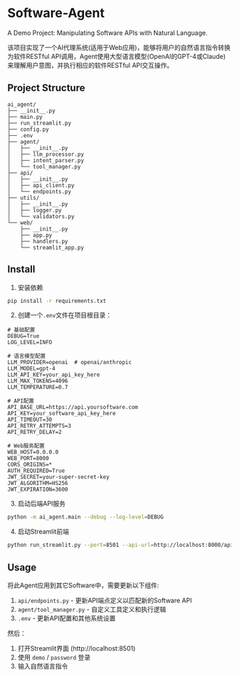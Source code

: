 # Software-Agent
A Demo Project: Manipulating Software APIs with Natural Language.

该项目实现了一个AI代理系统(适用于Web应用)，能够将用户的自然语言指令转换为软件RESTful API调用，Agent使用大型语言模型(OpenAI的GPT-4或Claude)来理解用户意图，并执行相应的软件RESTful API交互操作。

## Project Structure
```
ai_agent/
├── __init__.py
├── main.py
├── run_streamlit.py                
├── config.py
├── .env             
├── agent/
│   ├── __init__.py
│   ├── llm_processor.py   
│   ├── intent_parser.py   
│   └── tool_manager.py    
├── api/
│   ├── __init__.py
│   ├── api_client.py      
│   └── endpoints.py      
├── utils/
│   ├── __init__.py
│   ├── logger.py          
│   └── validators.py      
└── web/
    ├── __init__.py
    ├── app.py             
    ├── handlers.py        
    └── streamlit_app.py   
```

## Install

1. 安装依赖
```bash
pip install -r requirements.txt
```

2. 创建一个`.env`文件在项目根目录：

```
# 基础配置
DEBUG=True
LOG_LEVEL=INFO

# 语言模型配置
LLM_PROVIDER=openai  # openai/anthropic
LLM_MODEL=gpt-4
LLM_API_KEY=your_api_key_here
LLM_MAX_TOKENS=4096
LLM_TEMPERATURE=0.7

# API配置
API_BASE_URL=https://api.yoursoftware.com
API_KEY=your_software_api_key_here
API_TIMEOUT=30
API_RETRY_ATTEMPTS=3
API_RETRY_DELAY=2

# Web服务配置
WEB_HOST=0.0.0.0
WEB_PORT=8000
CORS_ORIGINS=*
AUTH_REQUIRED=True
JWT_SECRET=your-super-secret-key
JWT_ALGORITHM=HS256
JWT_EXPIRATION=3600
```

3. 启动后端API服务
```bash
python -m ai_agent.main --debug --log-level=DEBUG
```
4. 启动Streamlit前端
```bash
python run_streamlit.py --port=8501 --api-url=http://localhost:8000/api
```

## Usage

将此Agent应用到其它Software中，需要更新以下组件:
1. `api/endpoints.py` - 更新API端点定义以匹配新的Software API
2. `agent/tool_manager.py` - 自定义工具定义和执行逻辑
3. `.env` - 更新API配置和其他系统设置

然后：

1. 打开Streamlit界面 (http://localhost:8501)
2. 使用 `demo` / `password` 登录
3. 输入自然语言指令
